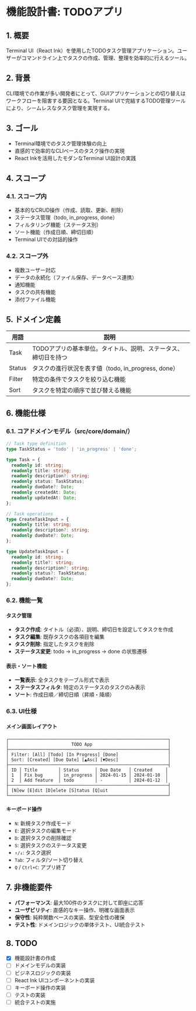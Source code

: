 # 機能設計書: TODOアプリ

## 1. 概要

Terminal UI（React Ink）を使用したTODOタスク管理アプリケーション。ユーザーがコマンドライン上でタスクの作成、管理、整理を効率的に行えるツール。

## 2. 背景

CLI環境での作業が多い開発者にとって、GUIアプリケーションとの切り替えはワークフローを阻害する要因となる。Terminal UIで完結するTODO管理ツールにより、シームレスなタスク管理を実現する。

## 3. ゴール

- Terminal環境でのタスク管理体験の向上
- 直感的で効率的なCLIベースのタスク操作の実現
- React Inkを活用したモダンなTerminal UI設計の実践

## 4. スコープ

### 4.1. スコープ内

- 基本的なCRUD操作（作成、読取、更新、削除）
- ステータス管理（todo, in_progress, done）
- フィルタリング機能（ステータス別）
- ソート機能（作成日順、締切日順）
- Terminal UIでの対話的操作

### 4.2. スコープ外

- 複数ユーザー対応
- データの永続化（ファイル保存、データベース連携）
- 通知機能
- タスクの共有機能
- 添付ファイル機能

## 5. ドメイン定義

| 用語 | 説明 |
| --- | --- |
| Task | TODOアプリの基本単位。タイトル、説明、ステータス、締切日を持つ |
| Status | タスクの進行状況を表す値（todo, in_progress, done） |
| Filter | 特定の条件でタスクを絞り込む機能 |
| Sort | タスクを特定の順序で並び替える機能 |

## 6. 機能仕様

### 6.1. コアドメインモデル（src/core/domain/）

```typescript
// Task type definition
type TaskStatus = 'todo' | 'in_progress' | 'done';

type Task = {
  readonly id: string;
  readonly title: string;
  readonly description?: string;
  readonly status: TaskStatus;
  readonly dueDate?: Date;
  readonly createdAt: Date;
  readonly updatedAt: Date;
};

// Task operations
type CreateTaskInput = {
  readonly title: string;
  readonly description?: string;
  readonly dueDate?: Date;
};

type UpdateTaskInput = {
  readonly id: string;
  readonly title?: string;
  readonly description?: string;
  readonly status?: TaskStatus;
  readonly dueDate?: Date;
};
```

### 6.2. 機能一覧

#### タスク管理
- **タスク作成**: タイトル（必須）、説明、締切日を設定してタスクを作成
- **タスク編集**: 既存タスクの各項目を編集
- **タスク削除**: 指定したタスクを削除
- **ステータス変更**: todo → in_progress → done の状態遷移

#### 表示・ソート機能
- **一覧表示**: 全タスクをテーブル形式で表示
- **ステータスフィルタ**: 特定のステータスのタスクのみ表示
- **ソート**: 作成日順／締切日順（昇順・降順）

### 6.3. UI仕様

#### メイン画面レイアウト
```
┌─────────────────────────────────────────────────────────────┐
│                        TODO App                             │
├─────────────────────────────────────────────────────────────┤
│ Filter: [All] [Todo] [In Progress] [Done]                   │
│ Sort: [Created] [Due Date] [▲Asc] [▼Desc]                   │
├─────────────────────────────────────────────────────────────┤
│ ID │ Title        │ Status      │ Due Date   │ Created     │
│ 1  │ Fix bug      │ in_progress │ 2024-01-15 │ 2024-01-10  │
│ 2  │ Add feature  │ todo        │ -          │ 2024-01-12  │
├─────────────────────────────────────────────────────────────┤
│ [N]ew [E]dit [D]elete [S]tatus [Q]uit                       │
└─────────────────────────────────────────────────────────────┘
```

#### キーボード操作
- `N`: 新規タスク作成モード
- `E`: 選択タスクの編集モード
- `D`: 選択タスクの削除確認
- `S`: 選択タスクのステータス変更
- `↑/↓`: タスク選択
- `Tab`: フィルタ/ソート切り替え
- `Q` / `Ctrl+C`: アプリ終了

## 7. 非機能要件

- **パフォーマンス**: 最大100件のタスクに対して即座に応答
- **ユーザビリティ**: 直感的なキー操作、明確な画面表示
- **保守性**: 純粋関数ベースの実装、型安全性の確保
- **テスト性**: ドメインロジックの単体テスト、UI統合テスト

## 8. TODO

- [x] 機能設計書の作成
- [ ] ドメインモデルの実装
- [ ] ビジネスロジックの実装
- [ ] React Ink UIコンポーネントの実装
- [ ] キーボード操作の実装
- [ ] テストの実装
- [ ] 統合テストの実施
